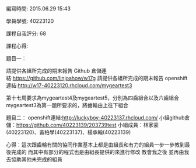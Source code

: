 編寫時間: 2015.06.29 15:43

學員學號: 40223120

課程自我評分: 68

課程心得:

題目一：

請提供各組所完成的期末報告 Github 倉儲連結:https://github.com/linjoahow/w17g
請提供各組所完成的期末報告 openshift連結:http://w17-40223120.rhcloud.com/mygeartest3

第十七周要求為mygeartest4及mygeartest5，分別為四齒組合以及六齒組合
mygeartest3為第一題所要求的，將齒輪由上往下組合

題目二：
openshift連結:http://luckyboy-40223137.rhcloud.com/
小組github倉儲：https://github.com/40223139/203739test
小組成員：林家豪(40223120)、黃柏學(40223137)、楊承翰(40223139)


心得：這次跟齒輪有關的協同作業基本上都是由組長和有力的組員一步一步教到最後完成的
而其中有部分的程式也是由組長提供的來進行修改 教會我之後 並再由我去協助其他未完成的組員
